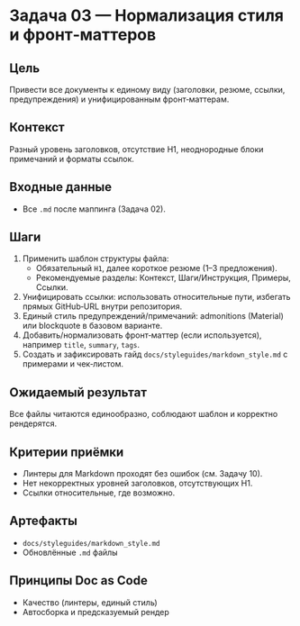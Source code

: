 # Задача 03 — Нормализация стиля и фронт‑маттеров

## Цель
Привести все документы к единому виду (заголовки, резюме, ссылки, предупреждения) и унифицированным фронт‑маттерам.

## Контекст
Разный уровень заголовков, отсутствие H1, неоднородные блоки примечаний и форматы ссылок.

## Входные данные
- Все `.md` после маппинга (Задача 02).

## Шаги
1. Применить шаблон структуры файла:
   - Обязательный `H1`, далее короткое резюме (1–3 предложения).
   - Рекомендуемые разделы: Контекст, Шаги/Инструкция, Примеры, Ссылки.
2. Унифицировать ссылки: использовать относительные пути, избегать прямых GitHub‑URL внутри репозитория.
3. Единый стиль предупреждений/примечаний: admonitions (Material) или blockquote в базовом варианте.
4. Добавить/нормализовать фронт‑маттер (если используется), например `title`, `summary`, `tags`.
5. Создать и зафиксировать гайд `docs/styleguides/markdown_style.md` c примерами и чек‑листом.

## Ожидаемый результат
Все файлы читаются единообразно, соблюдают шаблон и корректно рендерятся.

## Критерии приёмки
- Линтеры для Markdown проходят без ошибок (см. Задачу 10).
- Нет некорректных уровней заголовков, отсутствующих H1.
- Ссылки относительные, где возможно.

## Артефакты
- `docs/styleguides/markdown_style.md`
- Обновлённые `.md` файлы

## Принципы Doc as Code
- Качество (линтеры, единый стиль)
- Автосборка и предсказуемый рендер
